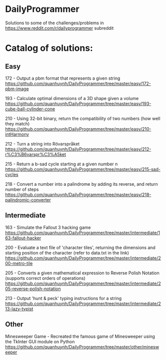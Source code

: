 # DailyProgrammer
Solutions to some of the challenges/problems in https://www.reddit.com/r/dailyprogrammer subreddit

# Catalog of solutions: 
## Easy

172 - Output a pbm format that represents a given string
https://github.com/quanhuynh/DailyProgrammer/tree/master/easy/172-pbm-image

193 - Calculate optimal dimensions of a 3D shape given a volume
https://github.com/quanhuynh/DailyProgrammer/tree/master/easy/193-cube-ball-cylinder-cone

210 - Using 32-bit binary, return the compatibility of two numbers (how well they match)
https://github.com/quanhuynh/DailyProgrammer/tree/master/easy/210-intHarmony

212 - Turn a string into Rövarspråket
https://github.com/quanhuynh/DailyProgrammer/tree/master/easy/212-r%C3%B6varspr%C3%A5ket

215 - Return a b-sad cycle starting at a given number n
https://github.com/quanhuynh/DailyProgrammer/tree/master/easy/215-sad-cycles

218 - Convert a number into a palindrome by adding its reverse, and return number of steps
https://github.com/quanhuynh/DailyProgrammer/tree/master/easy/218-palindromic-converter

## Intermediate

163 - Simulate the Fallout 3 hacking game
https://github.com/quanhuynh/DailyProgrammer/tree/master/intermediate/163-fallout-hacker

200 - Evaluate a text file of 'character tiles', returning the dimensions and starting position of the character (refer to data.txt in the link)
https://github.com/quanhuynh/DailyProgrammer/tree/master/intermediate/200-metro-tile

205 - Converts a given mathematical expression to Reverse Polish Notation (supports correct orders of operations)
https://github.com/quanhuynh/DailyProgrammer/tree/master/intermediate/205-reverse-polish-notation

213 - Output 'hunt & peck' typing instructions for a string
https://github.com/quanhuynh/DailyProgrammer/tree/master/intermediate/213-lazy-typist

## Other

Minesweeper Game - Recreated the famous game of Minesweeper using the TkInter GUI module on Python
https://github.com/quanhuynh/DailyProgrammer/tree/master/other/minesweeper
